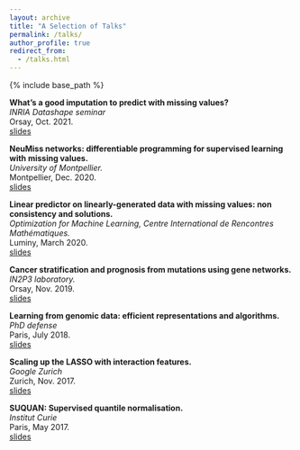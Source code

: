 ```yaml
---
layout: archive
title: "A Selection of Talks"
permalink: /talks/
author_profile: true
redirect_from:
  - /talks.html
---
```


{% include base_path %}

**What’s a good imputation to predict with missing values?**  
*INRIA Datashape seminar*  
Orsay, Oct. 2021.  
[slides](/files/20201014_Datashape_Neurips2021.pdf)

**NeuMiss networks: differentiable programming for supervised learning with missing values.**  
*University of Montpellier.*  
Montpellier, Dec. 2020.  
[slides](/files/20201207_Montpellier_NeuMiss.pdf)

**Linear predictor on linearly-generated data with missing values: non consistency and solutions.**  
*Optimization for Machine Learning, Centre International de Rencontres Mathématiques.*  
Luminy, March 2020.  
[slides](/files/20200309_AIstats2020_CIRM.pdf)

**Cancer stratification and prognosis from mutations using gene networks.**  
*IN2P3 laboratory.*  
Orsay, Nov. 2019.  
[slides](/files/20191126_LAL.pdf)

**Learning from genomic data: efficient representations and algorithms.**  
*PhD defense*  
Paris, July 2018.  
[slides](/files/20180703_defense.pdf)

**Scaling up the LASSO with interaction features.**  
*Google Zurich*  
Zurich, Nov. 2017.  
[slides](/files/20171107_Google.pdf)

**SUQUAN: Supervised quantile normalisation.**  
*Institut Curie*  
Paris, May 2017.  
[slides](/files/20170328_CBIO_meeting.pdf)